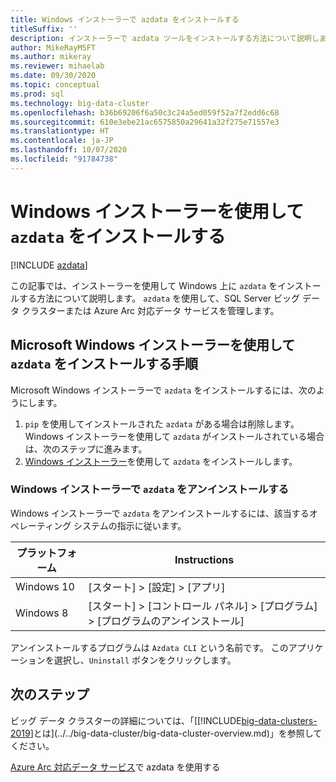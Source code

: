 ```yaml
---
title: Windows インストーラーで azdata をインストールする
titleSuffix: ''
description: インストーラーで azdata ツールをインストールする方法について説明します。
author: MikeRayMSFT
ms.author: mikeray
ms.reviewer: mihaelab
ms.date: 09/30/2020
ms.topic: conceptual
ms.prod: sql
ms.technology: big-data-cluster
ms.openlocfilehash: b36b69206f6a50c3c24a5ed059f52a7f2edd6c68
ms.sourcegitcommit: 610e3ebe21ac6575850a29641a32f275e71557e3
ms.translationtype: HT
ms.contentlocale: ja-JP
ms.lasthandoff: 10/07/2020
ms.locfileid: "91784738"
---
```

# <a name="install-azdata-with-windows-installer"></a>Windows インストーラーを使用して `azdata` をインストールする

[!INCLUDE [azdata](../../includes/applies-to-version/azdata.md)]

この記事では、インストーラーを使用して Windows 上に `azdata` をインストールする方法について説明します。 `azdata` を使用して、SQL Server ビッグ データ クラスターまたは Azure Arc 対応データ サービスを管理します。

## <a name="steps-to-install-azdata-with-the-microsoft-windows-installer"></a>Microsoft Windows インストーラーを使用して `azdata` をインストールする手順

Microsoft Windows インストーラーで `azdata` をインストールするには、次のようにします。

1. `pip` を使用してインストールされた `azdata` がある場合は削除します。 Windows インストーラーを使用して `azdata` がインストールされている場合は、次のステップに進みます。
1. [Windows インストーラー](https://aka.ms/azdata-msi)を使用して `azdata` をインストールします。

### <a name="uninstall-azdata-with-windows-installer"></a>Windows インストーラーで `azdata` をアンインストールする

Windows インストーラーで `azdata` をアンインストールするには、該当するオペレーティング システムの指示に従います。

| プラットフォーム      | Instructions                                           |
| ------------- |--------------------------------------------------------|
| Windows 10| [スタート] > [設定] > [アプリ]                                |
| Windows 8     | [スタート] > [コントロール パネル] > [プログラム] > [プログラムのアンインストール] |

アンインストールするプログラムは `Azdata CLI` という名前です。 このアプリケーションを選択し、`Uninstall` ボタンをクリックします。

## <a name="next-steps"></a>次のステップ

ビッグ データ クラスターの詳細については、「[[!INCLUDE[big-data-clusters-2019](../../includes/ssbigdataclusters-ver15.md)]とは](../../big-data-cluster/big-data-cluster-overview.md)」を参照してください。

[Azure Arc 対応データ サービス](/azure/azure-arc/data/)で azdata を使用する
